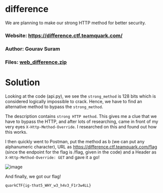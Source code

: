 difference
=

We are planning to make our strong HTTP method for better security.

### Website: https://difference.ctf.teamquark.com/

### Author: Gourav Suram

### Files: [web_difference.zip](./web_difference.zip)

Solution
=

Looking at the code (api.py), we see the `strong_method` is 128 bits which is considered logically impossible to crack. Hence, we have to find an alternative method to bypass the `strong_method`.

The description contains `strong HTTP method`. This gives me a clue that we have to bypass the HTTP, and after lots of researching, came in front of my very eyes `X-Http-Method-Override`. I researched on this and found out how this works.

I then quickly went to Postman, put the method as b (we can put any alphanumeric character), URL as https://difference.ctf.teamquark.com/flag (since the endpoint for the flag is /flag, given in the code) and a Header as `X-Http-Method-Override: GET` and gave it a go!

![image](https://github.com/Apzyte-Gamer/hack-Envision-2024/assets/71684682/6d5c204b-89b0-455e-a646-5bac0c2c8638)

And finally, we got our flag!

`quarkCTF{ig-that5_WHY_w3_h4v3_F1r3w4LL}`
